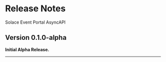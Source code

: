 # Release Notes

Solace Event Portal AsyncAPI

## Version 0.1.0-alpha

**Initial Alpha Release.**


---
